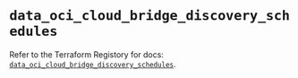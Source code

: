 # `data_oci_cloud_bridge_discovery_schedules`

Refer to the Terraform Registory for docs: [`data_oci_cloud_bridge_discovery_schedules`](https://registry.terraform.io/providers/oracle/oci/6.18.0/docs/data-sources/cloud_bridge_discovery_schedules).
